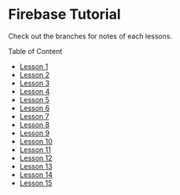# Firebase Tutorial

Check out the branches for notes of each lessons.

Table of Content
<ul>
<li><a href="https://github.com/Anuj-Khadka/Firebase-Tutorial/tree/lesson-1">Lesson 1</a></li>
<li><a href="https://github.com/Anuj-Khadka/Firebase-Tutorial/tree/lesson-2">Lesson 2</a></li>
 <li><a href="https://github.com/Anuj-Khadka/Firebase-Tutorial/tree/lesson-3">Lesson 3</a></li>
 <li><a href="https://github.com/Anuj-Khadka/Firebase-Tutorial/tree/lesson-4">Lesson 4</a></li>
 <li><a href="https://github.com/Anuj-Khadka/Firebase-Tutorial/tree/lesson-5">Lesson 5</a></li>
 <li><a href="https://github.com/Anuj-Khadka/Firebase-Tutorial/tree/lesson-6">Lesson 6</a></li>
 <li><a href="https://github.com/Anuj-Khadka/Firebase-Tutorial/tree/lesson-7">Lesson 7</a></li>
 <li><a href="https://github.com/Anuj-Khadka/Firebase-Tutorial/tree/lesson-8">Lesson 8</a></li>
 <li><a href="https://github.com/Anuj-Khadka/Firebase-Tutorial/tree/lesson-9">Lesson 9</a></li>
 <li><a href="https://github.com/Anuj-Khadka/Firebase-Tutorial/tree/lesson-10">Lesson 10</a></li>
 <li><a href="https://github.com/Anuj-Khadka/Firebase-Tutorial/tree/lesson-11">Lesson 11</a></li>
 <li><a href="https://github.com/Anuj-Khadka/Firebase-Tutorial/tree/lesson-12">Lesson 12</a></li>
 <li><a href="https://github.com/Anuj-Khadka/Firebase-Tutorial/tree/lesson-13">Lesson 13</a></li>
 <li><a href="https://github.com/Anuj-Khadka/Firebase-Tutorial/tree/lesson-11">Lesson 14</a></li>
 <li><a href="https://github.com/Anuj-Khadka/Firebase-Tutorial/tree/lesson-11">Lesson 15</a></li>
</ul>

